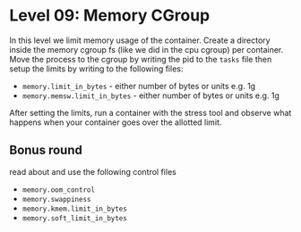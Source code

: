 # Level 09: Memory CGroup

In this level we limit memory usage of the container. Create a directory inside the memory cgroup fs (like we did in the cpu cgroup) per container. Move the process to the cgroup by writing the pid to the `tasks` file then setup the limits by writing to the following files:
- `memory.limit_in_bytes` - either number of bytes or units e.g. 1g
- `memory.memsw.limit_in_bytes` - either number of bytes or units e.g. 1g

After setting the limits, run a container with the stress tool and observe what happens when your container goes over the allotted limit.

## Bonus round
read about and use the following control files
- `memory.oom_control`
- `memory.swappiness`
- `memory.kmem.limit_in_bytes`
- `memory.soft_limit_in_bytes`
